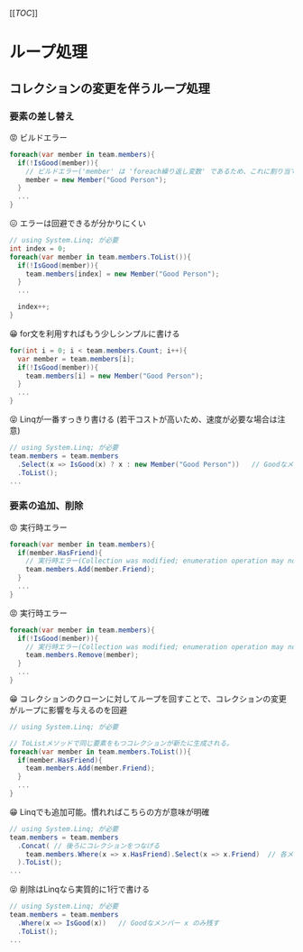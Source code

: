 [[_TOC_]]

# ループ処理
## コレクションの変更を伴うループ処理
### 要素の差し替え
:rage: ビルドエラー
``` csharp
foreach(var member in team.members){
  if(!IsGood(member)){
    // ビルドエラー('member' は 'foreach繰り返し変数' であるため、これに割り当てることはできません。)
    member = new Member("Good Person");
  }
  ...
}
```
:confounded: エラーは回避できるが分かりにくい
``` csharp
// using System.Linq; が必要
int index = 0;
foreach(var member in team.members.ToList()){
  if(!IsGood(member)){
    team.members[index] = new Member("Good Person");
  }
  ...

  index++;
}
```
:grin: for文を利用すればもう少しシンプルに書ける
``` csharp
for(int i = 0; i < team.members.Count; i++){
  var member = team.members[i];
  if(!IsGood(member)){
    team.members[i] = new Member("Good Person");
  }
  ...
}
```
:stuck_out_tongue_closed_eyes: Linqが一番すっきり書ける (若干コストが高いため、速度が必要な場合は注意)
``` csharp
// using System.Linq; が必要
team.members = team.members
  .Select(x => IsGood(x) ? x : new Member("Good Person"))   // Goodなメンバー x はそのまま
  .ToList();
...
```
### 要素の追加、削除
:rage: 実行時エラー
``` csharp
foreach(var member in team.members){
  if(member.HasFriend){
    // 実行時エラー(Collection was modified; enumeration operation may not execute.)
    team.members.Add(member.Friend);
  }
  ...
}
```
:rage: 実行時エラー
``` csharp
foreach(var member in team.members){
  if(!IsGood(member)){
    // 実行時エラー(Collection was modified; enumeration operation may not execute.)
    team.members.Remove(member);
  }
  ...
}
```
:grin: コレクションのクローンに対してループを回すことで、コレクションの変更がループに影響を与えるのを回避
``` csharp
// using System.Linq; が必要

// ToListメソッドで同じ要素をもつコレクションが新たに生成される。
foreach(var member in team.members.ToList()){
  if(member.HasFriend){
    team.members.Add(member.Friend);
  }
  ...
}
```
:grin: Linqでも追加可能。慣れればこちらの方が意味が明確
``` csharp
// using System.Linq; が必要
team.members = team.members
  .Concat( // 後ろにコレクションをつなげる
    team.members.Where(x => x.HasFriend).Select(x => x.Friend)  // 各メンバーの友人を抽出
  ).ToList();
...
```
:stuck_out_tongue_closed_eyes: 削除はLinqなら実質的に1行で書ける
``` csharp
// using System.Linq; が必要
team.members = team.members
  .Where(x => IsGood(x))   // Goodなメンバー x のみ残す
  .ToList();
...
```
